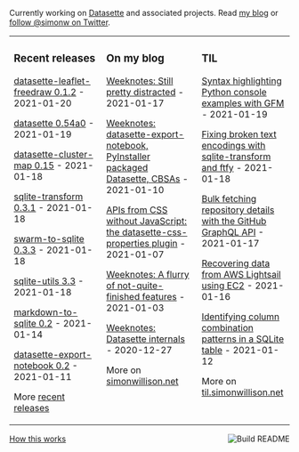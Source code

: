 Currently working on [Datasette](https://datasette.io/) and associated projects. Read [my blog](https://simonwillison.net/) or [follow @simonw on Twitter](https://twitter.com/simonw).

<table><tr><td valign="top" width="33%">

### Recent releases
<!-- recent_releases starts -->
[datasette-leaflet-freedraw 0.1.2](https://github.com/simonw/datasette-leaflet-freedraw/releases/tag/0.1.2) - 2021-01-20

[datasette 0.54a0](https://github.com/simonw/datasette/releases/tag/0.54a0) - 2021-01-19

[datasette-cluster-map 0.15](https://github.com/simonw/datasette-cluster-map/releases/tag/0.15) - 2021-01-18

[sqlite-transform 0.3.1](https://github.com/simonw/sqlite-transform/releases/tag/0.3.1) - 2021-01-18

[swarm-to-sqlite 0.3.3](https://github.com/dogsheep/swarm-to-sqlite/releases/tag/0.3.3) - 2021-01-18

[sqlite-utils 3.3](https://github.com/simonw/sqlite-utils/releases/tag/3.3) - 2021-01-18

[markdown-to-sqlite 0.2](https://github.com/simonw/markdown-to-sqlite/releases/tag/0.2) - 2021-01-14

[datasette-export-notebook 0.2](https://github.com/simonw/datasette-export-notebook/releases/tag/0.2) - 2021-01-11
<!-- recent_releases ends -->
More [recent releases](https://github.com/simonw/simonw/blob/main/releases.md)
</td><td valign="top" width="34%">

### On my blog
<!-- blog starts -->
[Weeknotes: Still pretty distracted](http://simonwillison.net/2021/Jan/17/weeknotes-still-pretty-distracted/) - 2021-01-17

[Weeknotes: datasette-export-notebook, PyInstaller packaged Datasette, CBSAs](http://simonwillison.net/2021/Jan/10/weeknotes/) - 2021-01-10

[APIs from CSS without JavaScript: the datasette-css-properties plugin](http://simonwillison.net/2021/Jan/7/css-apis-no-javascript/) - 2021-01-07

[Weeknotes: A flurry of not-quite-finished features](http://simonwillison.net/2021/Jan/3/weeknotes/) - 2021-01-03

[Weeknotes: Datasette internals](http://simonwillison.net/2020/Dec/27/weeknotes-datasette-internals/) - 2020-12-27
<!-- blog ends -->
More on [simonwillison.net](https://simonwillison.net/)
</td><td valign="top" width="33%">

### TIL
<!-- tils starts -->
[Syntax highlighting Python console examples with GFM](https://til.simonwillison.net/github/syntax-highlighting-python-console) - 2021-01-19

[Fixing broken text encodings with sqlite-transform and ftfy](https://til.simonwillison.net/sqlite/fixing-column-encoding-with-ftfy-and-sqlite-transform) - 2021-01-18

[Bulk fetching repository details with the GitHub GraphQL API](https://til.simonwillison.net/github/bulk-repo-github-graphql) - 2021-01-17

[Recovering data from AWS Lightsail using EC2](https://til.simonwillison.net/aws/recovering-lightsail-data) - 2021-01-16

[Identifying column combination patterns in a SQLite table](https://til.simonwillison.net/sqlite/column-combinations) - 2021-01-12
<!-- tils ends -->
More on [til.simonwillison.net](https://til.simonwillison.net/)
</td></tr></table>

<a href="https://github.com/simonw/simonw/actions"><img src="https://github.com/simonw/simonw/workflows/Build%20README/badge.svg" align="right" alt="Build README"></a> <a href="https://simonwillison.net/2020/Jul/10/self-updating-profile-readme/">How this works</a>
